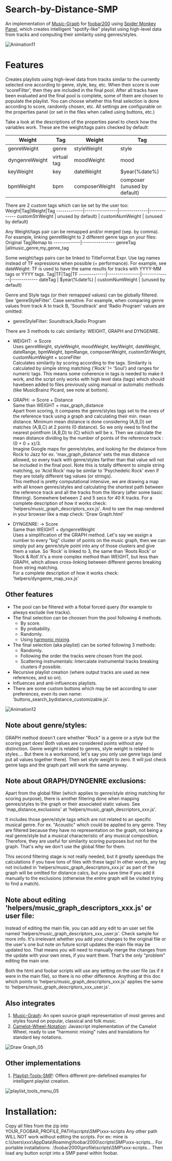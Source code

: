 # Search-by-Distance-SMP
An implementation of [Music-Graph](https://github.com/regorxxx/Music-Graph) for [foobar200](https://www.foobar2000.org) using [Spider Monkey Panel](https://theqwertiest.github.io/foo_spider_monkey_panel), which creates intelligent "spotify-like" playlist using high-level data from tracks and computing their similarity using genres/styles.

![Animation11](https://user-images.githubusercontent.com/83307074/116761198-80a8bd80-aa06-11eb-904c-b3d50905f6bd.gif)

# Features
Creates playlists using high-level data from tracks similar to the currently selected one according to genre, style, key, etc. When their score is over 'scoreFilter', then they are included in the final pool. After all tracks have been evaluated and the final pool is complete, some of them are chosen to populate the playlist. You can choose whether this final selection is done according to score, randomly chosen, etc. All settings are configurable on the properties panel (or set in the files when called using buttons, etc.)

Take a look at the descriptions of the properties panel to check how the variables work. These are the weight/tags pairs checked by default:

Weight|Tag|Weight|Tag
-------------|----------------|--------------|-------------
genreWeight | genre | styleWeight | style 
dyngenreWeight  | virtual tag	| moodWeight | mood
keyWeight | key | dateWeight	 | $year(%date%)
bpmWeight | bpm | composerWeight | composer (unused by default)
	
There are 2 custom tags which can be set by the user too:
Weight|Tag|Weight|Tag
-------------|----------------|--------------|-------------
customStrWeight | unused by default) | customNumWeight | (unused by default)	 
	
Any Weight/tags pair can be remapped and/or merged (sep. by comma). 
For example, linking genreWeight to 2 different genre tags on your files:
Original Tag|Remap to
-------------|----------------
genreTag |allmusic_genre,my_genre_tag
	
Some weight/tags pairs can be linked to TitleFormat Expr. Use tag names instead of TF expressions when possible (+ performance). 
For example, see dateWeight: TF is used to have the same results for tracks with YYYY-MM tags or YYYY tags.
Tag|TF|Tag|TF
-------------|----------------|--------------|-------------
dateTag | $year(%date%) | customNumWeight | (unused by default)	 
	
Genre and Style tags (or their remapped values) can be globally filtered. See 'genreStyleFilter'. Case sensitive.
For example, when comparing genre values from track A to track B, 'Soundtrack' and 'Radio Program' values are omitted:

* genreStyleFilter: Soundtrack,Radio Program
	
There are 3 methods to calc similarity: WEIGHT, GRAPH and DYNGENRE.

* WEIGHT: -> Score  
	Uses genreWeight, styleWeight, moodWeight, keyWeight, dateWeight, dateRange, bpmWeight, bpmRange, composerWeight, customStrWeight, customNumWeight + scoreFilter  
	Calculates similarity by scoring according to the tags. Similarity is calculated by simple string matching ('Rock' != 'Soul') and ranges for numeric tags. This means some coherence in tags is needed to make it work, and the script only works with high level data (tags) which should havebeen added to files previously using manual or automatic methods (like MusicBrainz Picard, see note at bottom).

* GRAPH: -> Score + Distance  
	Same than WEIGHT + max_graph_distance  
	Apart from scoring, it compares the genre/styles tags set to the ones of the reference track using a graph and calculating their min. mean distance. Minimum mean distance is done considering (A,B,D) set matches (A,B,C) at 2 points (0 distance). So we only need to find the nearest pointfrom (A,B,D) to (C) which will be x. Then we calculate the mean distance dividing by the number of points of the reference track : (0 + 0 + x)/3.  
  Imagine Google maps for genre/styles, and looking for the distance from Rock to Jazz for ex. 'max_graph_distance' sets the max distance allowed, so every track with genre/styles farther than that value will not be included in the final pool. Note this is totally different to simple string matching, so 'Acid Rock' may be similar to 'Psychedelic Rock' even if they are totally different tag values (or strings).  
  This method is pretty computational intensive, we are drawing a map with all known genres/styles and calculating the shortest path between the reference track and all the tracks from the library (after some basic filtering). Somewhere between 2 and 5 secs for 40 K tracks. 
  For a complete description of how it works check: 'helpers/music_graph_descriptors_xxx.js'.	And to see the map rendered in your browser like a map check: 'Draw Graph.html'
* DYNGENRE: -> Score  
	Same than WEIGHT + dyngenreWeight  
	Uses a simplification of the GRAPH method. Let's say we assign a number to every "big" cluster of points on the music graph, then we can simply	put any genre/style point into any of those clusters and give them a value. So 'Rock' is linked to 3, the same than 'Roots Rock' or 'Rock & Roll'.It's a more complex method than WEIGHT, but less than GRAPH, which allows cross-linking between different genres breaking from string matching.  
	For a complete description of how it works check: 'helpers/dyngenre_map_xxx.js'

## Other features 
* The pool can be filtered with a flobal forced query (for example to always exclude live tracks).
* The final selection can be choosen from the pool following 4 methods.
  * By score.
  * By probability.
  * Randomly.
  * Using [harmonic mixing](https://github.com/regorxxx/Camelot-Wheel-Notation).
* The final selection (aka playlist) can be sorted following 3 methods:
  *  Randomly.
  *  Following the order the tracks were chosen from the pool.
  *  Scattering instrumentals: Intercalate instrumental tracks breaking clusters if possible.
* Recursive playlist creation (where output tracks are used as new references, and so on).
* Influences and anti-influences playlists.
* There are some custom buttons which may be set according to user preferences, even its own name:  'buttons_search_bydistance_customizable.js'.

![Animation12](https://user-images.githubusercontent.com/83307074/116776801-073aba80-aa5a-11eb-8f3f-82e02ccf265e.gif)
	
## Note about genre/styles: 
GRAPH method doesn't care whether "Rock" is a genre or a style but the scoring part does! Both values are considered points without any distinction. Genre weight is related to genres, style weight is related to styles.... But there is a workaround, let's say you only use genre tags (and put all values
together there). Then set style weight to zero. It will just check genre tags and the graph part will work the same anyway.

## Note about GRAPH/DYNGENRE exclusions: 
Apart from the global filter (which applies to genre/style string matching for scoring purpose), there is another filtering done when mapping genres/styles to the graph or their associated static values. See 'map_distance_exclusions' at 'helpers/music_graph_descriptors_xxx.js'.  

It includes those genre/style tags which are not related to an specific musical genre. For ex. "Acoustic" which could be applied to any genre. They are filtered because they have no representation on the graph, not being a real genre/style but a musical characteristic of any musical composition. Therefore, they are useful for similarity scoring purposes but not for the graph. That's why we don't use the global filter for them.  

This second filtering stage is not really needed, but it greatly speedups the calculations if you have tons of files with these tags! In other words, any tag not included in 'helpers/music_graph_descriptors_xxx.js' as part of the graph will be omitted for distance calcs, but you save time if you add it manually to the exclusions (otherwise the entire graph will be visited trying to find a match).

## Note about editing 'helpers/music_graph_descriptors_xxx.js' or user file:
Instead of editing the main file, you can add any edit to an user set file named 'helpers/music_graph_descriptors_xxx_user.js'. Check sample for more info. It's irrelevant whether you add your changes to the original file or the user's one but note on future script updates the main file may be updated too. That means you will need to manually merge the changes from the update with your own ones, if you want them. That's the only "problem" editing the main one.  

Both the html and foobar scripts will use any setting on the user file (as if it were in the main file), so there is no other difference.  Anything at this doc which points to 'helpers/music_graph_descriptors_xxx.js' applies the same to 'helpers/music_graph_descriptors_xxx_user.js'.

## Also integrates
1. [Music-Graph](https://github.com/regorxxx/Music-Graph): An open source graph representation of most genres and styles found on popular, classical and folk music.
2. [Camelot-Wheel-Notation](https://github.com/regorxxx/Camelot-Wheel-Notation): Javascript implementation of the Camelot Wheel, ready to use "harmonic mixing" rules and translations for standard key notations.

![Draw Graph_05](https://user-images.githubusercontent.com/83307074/116759506-fcecd200-aa01-11eb-8d2c-8a48ebcc73c0.gif)

## Other implementations
1. [Playlist-Tools-SMP](https://github.com/regorxxx/Playlist-Tools-SMP): Offers different pre-defefined examples for intelligent playlist creation.

![playlist_tools_menu_05](https://user-images.githubusercontent.com/83307074/116759000-cebac280-aa00-11eb-8a81-9a450e13205a.gif)

# Installation:
Copy all files from the zip into YOUR_FOOBAR_PROFILE_PATH\scripts\SMP\xxx-scripts
Any other path WILL NOT work without editing the scripts.
For ex: mine is c:\Users\xxx\AppData\Roaming\foobar2000\scripts\SMP\xxx-scripts...
For portable installations: .\foobar2000\profile\scripts\SMP\xxx-scripts...
Then load any button script into a SMP panel within foobar.
